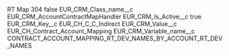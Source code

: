 <?xml version="1.0" encoding="UTF-8"?>
<CustomMetadata xmlns="http://soap.sforce.com/2006/04/metadata" xmlns:xsi="http://www.w3.org/2001/XMLSchema-instance" xmlns:xsd="http://www.w3.org/2001/XMLSchema">
    <label>RT Map 304</label>
    <protected>false</protected>
    <values>
        <field>EUR_CRM_Class_name__c</field>
        <value xsi:type="xsd:string">EUR_CRM_AccountContractMapHandler</value>
    </values>
    <values>
        <field>EUR_CRM_Is_Active__c</field>
        <value xsi:type="xsd:boolean">true</value>
    </values>
    <values>
        <field>EUR_CRM_Key__c</field>
        <value xsi:type="xsd:string">EUR_CH_C_C_Indirect</value>
    </values>
    <values>
        <field>EUR_CRM_Value__c</field>
        <value xsi:type="xsd:string">EUR_CH_Contract_Account_Mapping</value>
    </values>
    <values>
        <field>EUR_CRM_Variable_name__c</field>
        <value xsi:type="xsd:string">CONTRACT_ACCOUNT_MAPPING_RT_DEV_NAMES_BY_ACCOUNT_RT_DEV_NAMES</value>
    </values>
</CustomMetadata>
